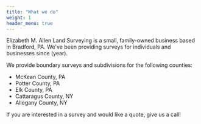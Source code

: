 ```yaml
---
title: "What we do"
weight: 1
header_menu: true
---
```

Elizabeth M. Allen Land Surveying is a small, family-owned business based in Bradford, PA. We've been providing surveys for individuals and businesses since (year).

We provide boundary surveys and subdivisions for the following counties:
- McKean County, PA
- Potter County, PA
- Elk County, PA
- Cattaragus County, NY
- Allegany County, NY

If you are interested in a survey and would like a quote, give us a call!